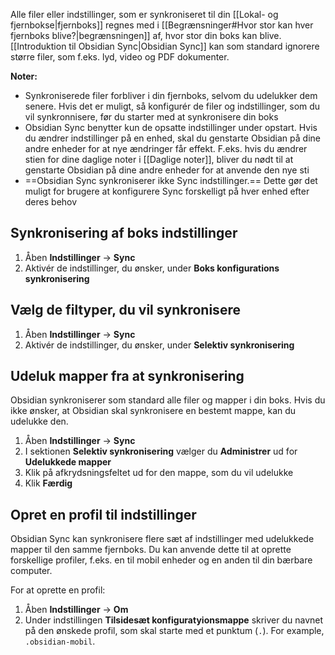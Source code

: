 Alle filer eller indstillinger, som er synkroniseret til din [[Lokal- og fjernbokse|fjernboks]] regnes med i [[Begrænsninger#Hvor stor kan hver fjernboks blive?|begrænsningen]] af, hvor stor din boks kan blive. [[Introduktion til Obsidian Sync|Obsidian Sync]] kan som standard ignorere større filer, som f.eks. lyd, video og PDF dokumenter.

**Noter:**

- Synkroniserede filer forbliver i din fjernboks, selvom du udelukker dem senere. Hvis det er muligt, så konfigurér de filer og indstillinger, som du vil synkronnisere, før du starter med at synkronisere din boks
- Obsidian Sync benytter kun de opsatte indstillinger under opstart. Hvis du ændrer indstillinger på en enhed, skal du genstarte Obsidian på dine andre enheder for at nye ændringer får effekt. F.eks. hvis du ændrer stien for dine daglige noter i [[Daglige noter]], bliver du nødt til at genstarte Obsidian på dine andre enheder for at anvende den nye sti
- ==Obsidian Sync synkroniserer ikke Sync indstillinger.== Dette gør det muligt for brugere at konfigurere Sync forskelligt på hver enhed efter deres behov

## Synkronisering af boks indstillinger

1. Åben **Indstillinger** -> **Sync**
2. Aktivér de indstillinger, du ønsker, under **Boks konfigurations synkronisering**

## Vælg de filtyper, du vil synkronisere

1. Åben **Indstillinger** -> **Sync**
2. Aktivér de indstillinger, du ønsker, under **Selektiv synkronisering**

## Udeluk mapper fra at synkronisering

Obsidian synkroniserer som standard alle filer og mapper i din boks. Hvis du ikke ønsker, at Obsidian skal synkronisere en bestemt mappe, kan du udelukke den.

1. Åben **Indstillinger** -> **Sync**
2. I sektionen **Selektiv synkronisering** vælger du **Administrer** ud for **Udelukkede mapper**
3. Klik på afkrydsningsfeltet ud for den mappe, som du vil udelukke
4. Klik **Færdig**

## Opret en profil til indstillinger

Obsidian Sync kan synkronisere flere sæt af indstillinger med udelukkede mapper til den samme fjernboks. Du kan anvende dette til at oprette forskellige profiler, f.eks. en til mobil enheder og en anden til din bærbare computer.

For at oprette en profil:

1. Åben **Indstillinger** -> **Om**
2. Under indstillingen **Tilsidesæt konfiguratyionsmappe** skriver du navnet på den ønskede profil, som skal starte med et punktum (`.`). For example, `.obsidian-mobil`.
